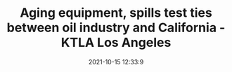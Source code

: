 ---
"title": "Aging equipment, spills test ties between oil industry and California - KTLA Los Angeles"
"date": "2021-10-15 12:33:9"
"feed_name": "GOOGLENEWSDRILLING"
"feed_website": "https://news.google.com/search?q=drilling%2Bincident&hl=en-US&gl=US&ceid=US:en"
"feed_rss": "https://news.google.com/rss/search?q=drilling%2Bincident&hl=en-US&gl=US&ceid=US:en"
"link": "https://ktla.com/news/local-news/aging-equipment-spills-test-ties-between-oil-industry-and-california/"
"source": "{'href': 'https://ktla.com', 'title': 'KTLA Los Angeles'}"
"file": "_posts/2021-1-1-619b112060931ba71e15d34f14d4d94337fb13a6.md"
"accident": "1"
"drilling": "1"
"represented_by": "0"
"dead": "0"
"injured": "0"
"arrested": "0"
"place": "unknown place"
"where": "unknown site"
"causes": "unknown"
"place_uri": "unknown place"
---